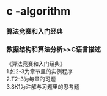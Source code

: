 # c -algorithm  
### 算法竞赛和入门经典  
### 数据结构和算法分析>>C语言描述  

《算法竞赛和入门经典》  
1.如2-3为章节里的实例程序  
2.T2-3为每章的习题  
3.SK1为注解与习题里的思考题

